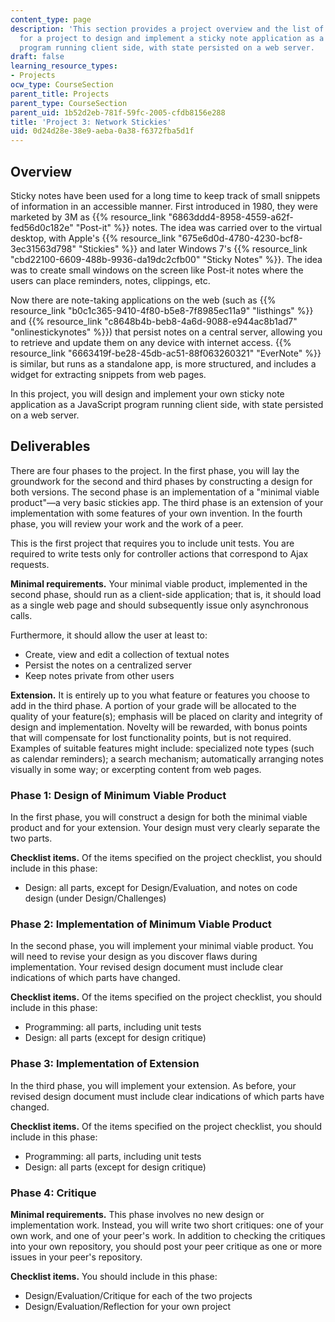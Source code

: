 ```yaml
---
content_type: page
description: 'This section provides a project overview and the list of deliverables
  for a project to design and implement a sticky note application as a JavaScript
  program running client side, with state persisted on a web server.    '
draft: false
learning_resource_types:
- Projects
ocw_type: CourseSection
parent_title: Projects
parent_type: CourseSection
parent_uid: 1b52d2eb-781f-59fc-2005-cfdb8156e288
title: 'Project 3: Network Stickies'
uid: 0d24d28e-38e9-aeba-0a38-f6372fba5d1f
---
```

## Overview

Sticky notes have been used for a long time to keep track of small snippets of information in an accessible manner. First introduced in 1980, they were marketed by 3M as {{% resource_link "6863ddd4-8958-4559-a62f-fed56d0c182e" "Post-it" %}} notes. The idea was carried over to the virtual desktop, with Apple's {{% resource_link "675e6d0d-4780-4230-bcf8-3ec31563d798" "Stickies" %}} and later Windows 7's {{% resource_link "cbd22100-6609-488b-9936-da19dc2cfb00" "Sticky Notes" %}}. The idea was to create small windows on the screen like Post-it notes where the users can place reminders, notes, clippings, etc.

Now there are note-taking applications on the web (such as {{% resource_link "b0c1c365-9410-4f80-b5e8-7f8985ec11a9" "listhings" %}} and {{% resource_link "c8648b4b-beb8-4a6d-9088-e944ac8b1ad7" "onlinestickynotes" %}}) that persist notes on a central server, allowing you to retrieve and update them on any device with internet access. {{% resource_link "6663419f-be28-45db-ac51-88f063260321" "EverNote" %}} is similar, but runs as a standalone app, is more structured, and includes a widget for extracting snippets from web pages.

In this project, you will design and implement your own sticky note application as a JavaScript program running client side, with state persisted on a web server.

## Deliverables

There are four phases to the project. In the first phase, you will lay the groundwork for the second and third phases by constructing a design for both versions. The second phase is an implementation of a "minimal viable product"—a very basic stickies app. The third phase is an extension of your implementation with some features of your own invention. In the fourth phase, you will review your work and the work of a peer.

This is the first project that requires you to include unit tests. You are required to write tests only for controller actions that correspond to Ajax requests.

**Minimal requirements.** Your minimal viable product, implemented in the second phase, should run as a client-side application; that is, it should load as a single web page and should subsequently issue only asynchronous calls.

Furthermore, it should allow the user at least to:

- Create, view and edit a collection of textual notes
- Persist the notes on a centralized server
- Keep notes private from other users

**Extension.** It is entirely up to you what feature or features you choose to add in the third phase. A portion of your grade will be allocated to the quality of your feature(s); emphasis will be placed on clarity and integrity of design and implementation. Novelty will be rewarded, with bonus points that will compensate for lost functionality points, but is not required. Examples of suitable features might include: specialized note types (such as calendar reminders); a search mechanism; automatically arranging notes visually in some way; or excerpting content from web pages.

### Phase 1: Design of Minimum Viable Product

In the first phase, you will construct a design for both the minimal viable product and for your extension. Your design must very clearly separate the two parts.

**Checklist items.** Of the items specified on the project checklist, you should include in this phase:

- Design: all parts, except for Design/Evaluation, and notes on code design (under Design/Challenges)

### Phase 2: Implementation of Minimum Viable Product

In the second phase, you will implement your minimal viable product. You will need to revise your design as you discover flaws during implementation. Your revised design document must include clear indications of which parts have changed.

**Checklist items.** Of the items specified on the project checklist, you should include in this phase:

- Programming: all parts, including unit tests
- Design: all parts (except for design critique)

### Phase 3: Implementation of Extension

In the third phase, you will implement your extension. As before, your revised design document must include clear indications of which parts have changed.

**Checklist items.** Of the items specified on the project checklist, you should include in this phase:

- Programming: all parts, including unit tests
- Design: all parts (except for design critique)

### Phase 4: Critique

**Minimal requirements.** This phase involves no new design or implementation work. Instead, you will write two short critiques: one of your own work, and one of your peer's work. In addition to checking the critiques into your own repository, you should post your peer critique as one or more issues in your peer's repository.

**Checklist items.** You should include in this phase:

- Design/Evaluation/Critique for each of the two projects
- Design/Evaluation/Reflection for your own project